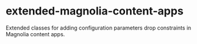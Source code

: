# extended-magnolia-content-apps
Extended classes for adding configuration parameters drop constraints in Magnolia content apps.
